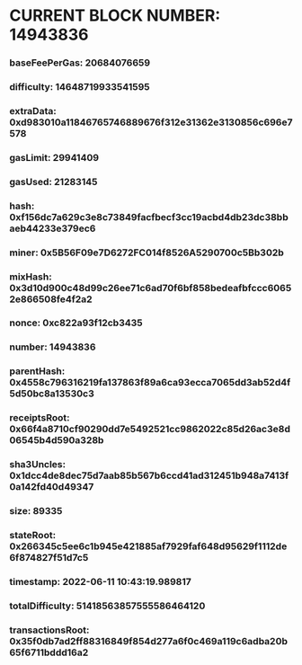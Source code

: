 # CURRENT BLOCK NUMBER: 14943836

### baseFeePerGas: 20684076659
### difficulty: 14648719933541595
### extraData: 0xd983010a11846765746889676f312e31362e3130856c696e7578
### gasLimit: 29941409
### gasUsed: 21283145
### hash: 0xf156dc7a629c3e8c73849facfbecf3cc19acbd4db23dc38bbaeb44233e379ec6
### miner: 0x5B56F09e7D6272FC014f8526A5290700c5Bb302b
### mixHash: 0x3d10d900c48d99c26ee71c6ad70f6bf858bedeafbfccc60652e866508fe4f2a2
### nonce: 0xc822a93f12cb3435
### number: 14943836
### parentHash: 0x4558c796316219fa137863f89a6ca93ecca7065dd3ab52d4f5d50bc8a13530c3
### receiptsRoot: 0x66f4a8710cf90290dd7e5492521cc9862022c85d26ac3e8d06545b4d590a328b
### sha3Uncles: 0x1dcc4de8dec75d7aab85b567b6ccd41ad312451b948a7413f0a142fd40d49347
### size: 89335
### stateRoot: 0x266345c5ee6c1b945e421885af7929faf648d95629f1112de6f874827f51d7c5
### timestamp: 2022-06-11 10:43:19.989817
### totalDifficulty: 51418563857555586464120
### transactionsRoot: 0x35f0db7ad2ff88316849f854d277a6f0c469a119c6adba20b65f6711bddd16a2
